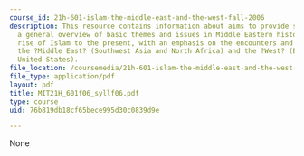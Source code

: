 ```yaml
---
course_id: 21h-601-islam-the-middle-east-and-the-west-fall-2006
description: This resource contains information about aims to provide students with
  a general overview of basic themes and issues in Middle Eastern history from the
  rise of Islam to the present, with an emphasis on the encounters and exchanges between
  the ?Middle East? (Southwest Asia and North Africa) and the ?West? (Europe and the
  United States).
file_location: /coursemedia/21h-601-islam-the-middle-east-and-the-west-fall-2006/76b819db18cf65bece995d30c0839d9e_MIT21H_601f06_syllf06.pdf
file_type: application/pdf
layout: pdf
title: MIT21H_601f06_syllf06.pdf
type: course
uid: 76b819db18cf65bece995d30c0839d9e

---
```

None